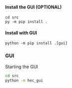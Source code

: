 #### Install the GUI (OPTIONAL)
```shell
cd src
py -m pip install .
```

#### Install with GUI
```shell
python -m pip install .[gui]
```

### GUI
Starting the GUI
```sh
cd src
python -m hec_gui
```